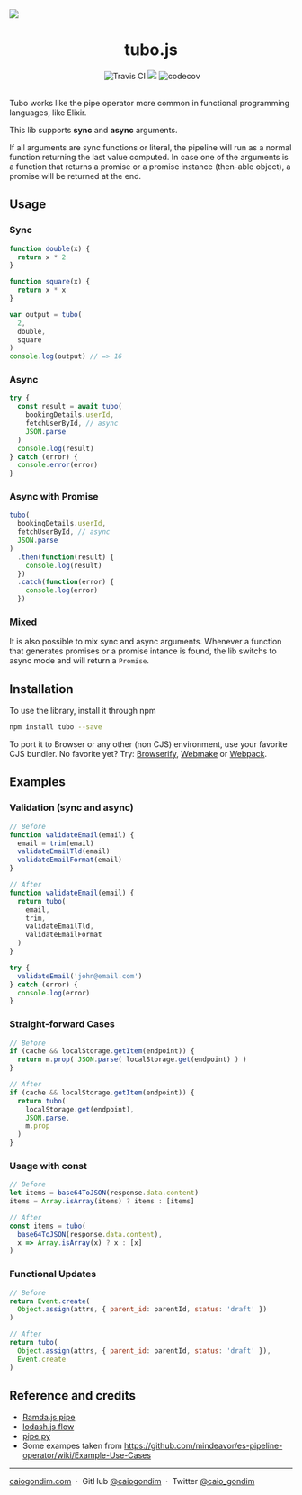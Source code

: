 <img src="http://rawgit.com/caiogondim/tubo.js/master/img/icon.svg">

<h1 align="center">tubo.js</h1>

<div align="center">
  <img src="http://travis-ci.org/caiogondim/tubo.js.svg?branch=master" alt="Travis CI"> <img src="http://img.badgesize.io/caiogondim/tubo.js/master/src/index.js?compression=gzip"> <img src="https://codecov.io/gh/caiogondim/obstructed.js/branch/master/graph/badge.svg" alt="codecov">
</div>

<br>

Tubo works like the pipe operator more common in functional programming
languages, like Elixir.

This lib supports **sync** and **async** arguments.

If all arguments are sync functions or literal, the pipeline will run as a normal
function returning the last value computed. In case one of the arguments is a
function that returns a promise or a promise instance (then-able object), a
promise will be returned at the end.

## Usage

### Sync

```js
function double(x) {
  return x * 2
}

function square(x) {
  return x * x
}

var output = tubo(
  2,
  double,
  square
)
console.log(output) // => 16
```

### Async

```js
try {
  const result = await tubo(
    bookingDetails.userId,
    fetchUserById, // async
    JSON.parse
  )
  console.log(result)
} catch (error) {
  console.error(error)
}
```

### Async with Promise

```js
tubo(
  bookingDetails.userId,
  fetchUserById, // async
  JSON.parse
)
  .then(function(result) {
    console.log(result)
  })
  .catch(function(error) {
    console.log(error)
  })
```

### Mixed

It is also possible to mix sync and async arguments.
Whenever a function that generates promises or a promise intance is found,
the lib switchs to async mode and will return a `Promise`.

## Installation

To use the library, install it through npm

```bash
npm install tubo --save
```

To port it to Browser or any other (non CJS) environment, use your favorite CJS
bundler. No favorite yet? Try: [Browserify](http://browserify.org/),
[Webmake](https://github.com/medikoo/modules-webmake) or
[Webpack](http://webpack.github.io/).

## Examples

### Validation (sync and async)

```js
// Before
function validateEmail(email) {
  email = trim(email)
  validateEmailTld(email)
  validateEmailFormat(email)
}

// After
function validateEmail(email) {
  return tubo(
    email,
    trim,
    validateEmailTld,
    validateEmailFormat
  )
}

try {
  validateEmail('john@email.com')
} catch (error) {
  console.log(error)
}
```

### Straight-forward Cases

```js
// Before
if (cache && localStorage.getItem(endpoint)) {
  return m.prop( JSON.parse( localStorage.get(endpoint) ) )
}

// After
if (cache && localStorage.getItem(endpoint)) {
  return tubo(
    localStorage.get(endpoint),
    JSON.parse,
    m.prop
  )
}
```

### Usage with const

```js
// Before
let items = base64ToJSON(response.data.content)
items = Array.isArray(items) ? items : [items]

// After
const items = tubo(
  base64ToJSON(response.data.content),
  x => Array.isArray(x) ? x : [x]
)
```

### Functional Updates

```js
// Before
return Event.create(
  Object.assign(attrs, { parent_id: parentId, status: 'draft' })
)

// After
return tubo(
  Object.assign(attrs, { parent_id: parentId, status: 'draft' }),
  Event.create
)
```

## Reference and credits
- [Ramda.js pipe](http://ramdajs.com/docs/#pipe)
- [lodash.js flow](https://lodash.com/docs#flow)
- [pipe.py](https://github.com/JulienPalard/Pipe)
- Some exampes taken from https://github.com/mindeavor/es-pipeline-operator/wiki/Example-Use-Cases

---

[caiogondim.com](https://caiogondim.com) &nbsp;&middot;&nbsp;
GitHub [@caiogondim](https://github.com/caiogondim) &nbsp;&middot;&nbsp;
Twitter [@caio_gondim](https://twitter.com/caio_gondim)

